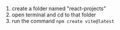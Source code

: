 1. create a folder named "react-projects"
2. open terminal and cd to that folder
3. run the command `npm create vite@latest`
